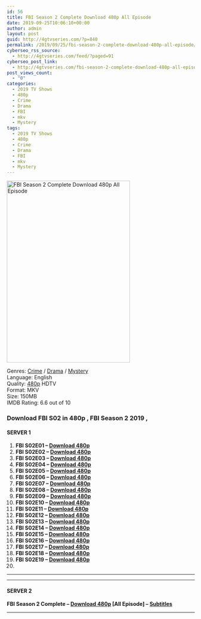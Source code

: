 ```yaml
---
id: 56
title: FBI Season 2 Complete Download 480p All Episode
date: 2019-09-25T10:06:10+00:00
author: admin
layout: post
guid: http://4gtvseries.com/?p=840
permalink: /2019/09/25/fbi-season-2-complete-download-480p-all-episode/
cyberseo_rss_source:
  - http://4gtvseries.com/feed/?paged=91
cyberseo_post_link:
  - http://4gtvseries.com/fbi-season-2-complete-download-480p-all-episode/
post_views_count:
  - "0"
categories:
  - 2019 TV Shows
  - 480p
  - Crime
  - Drama
  - FBI
  - mkv
  - Mystery
tags:
  - 2019 TV Shows
  - 480p
  - Crime
  - Drama
  - FBI
  - mkv
  - Mystery
---
```

<img loading="lazy" class="aligncenter" src="https://4.bp.blogspot.com/-kpQ6N4SGSP8/XYs6r0P_qmI/AAAAAAAAAL0/IzRwfm9Rc9ApwQka8qvAB0BWhTImwgZIACK4BGAYYCw/s1600/FBI%2BSeason%2B2.jpg" alt="FBI Season 2 Complete Download 480p All Episode" width="330" height="488" />

Genres: <a href="http://4gtvseries.com/tag/crime/" data-wpel-link="internal">Crime</a> /&nbsp;<a href="http://4gtvseries.com/tag/drama/" data-wpel-link="internal">Drama</a> / <a href="http://4gtvseries.com/tag/mystery/" data-wpel-link="internal">Mystery</a>  
Language: English  
Quality:&nbsp;<a href="http://4gtvseries.com/tag/480p/" data-wpel-link="internal">480p</a>&nbsp;HDTV  
Format: MKV  
Size: 150MB  
IMDB Rating: 6.6 out of 10

### **Download FBI S02 in 480p , FBI Season 2 2019 ,&nbsp;**

#### <span><strong>SERVER 1</strong></span>

  1. **FBI S02E01 – <a href="http://slink.dl480p.xyz/Mmhh0u" data-wpel-link="external" target="_blank" rel="nofollow external noopener noreferrer" class="wpel-icon-left"><i class="wpel-icon fa fa-download" aria-hidden="true"></i>Download 480p</a>**
  2. **FBI S02E02 – <a href="http://slink.dl480p.xyz/2gDTt8" data-wpel-link="external" target="_blank" rel="nofollow external noopener noreferrer" class="wpel-icon-left"><i class="wpel-icon fa fa-download" aria-hidden="true"></i>Download 480p</a>**
  3. **FBI S02E03 – <a href="http://slink.dl480p.xyz/aoWzVY" data-wpel-link="external" target="_blank" rel="nofollow external noopener noreferrer" class="wpel-icon-left"><i class="wpel-icon fa fa-download" aria-hidden="true"></i>Download 480p</a>**
  4. **FBI S02E04 – <a href="http://slink.dl480p.xyz/4Bgv" data-wpel-link="external" target="_blank" rel="nofollow external noopener noreferrer" class="wpel-icon-left"><i class="wpel-icon fa fa-download" aria-hidden="true"></i>Download 480p</a>**
  5. **FBI S02E05 – <a href="http://slink.dl480p.xyz/lF9kYGdO" data-wpel-link="external" target="_blank" rel="nofollow external noopener noreferrer" class="wpel-icon-left"><i class="wpel-icon fa fa-download" aria-hidden="true"></i>Download 480p</a>**
  6. **FBI S02E06 – <a href="http://slink.dl480p.xyz/2VbCXz" data-wpel-link="external" target="_blank" rel="nofollow external noopener noreferrer" class="wpel-icon-left"><i class="wpel-icon fa fa-download" aria-hidden="true"></i>Download 480p</a>**
  7. **FBI S02E07 – <a href="http://slink.dl480p.xyz/Cq2Ts9" data-wpel-link="external" target="_blank" rel="nofollow external noopener noreferrer" class="wpel-icon-left"><i class="wpel-icon fa fa-download" aria-hidden="true"></i>Download 480p</a>**
  8. **FBI S02E08 – <a href="http://slink.dl480p.xyz/1yFa8O" data-wpel-link="external" target="_blank" rel="nofollow external noopener noreferrer" class="wpel-icon-left"><i class="wpel-icon fa fa-download" aria-hidden="true"></i>Download 480p</a>**
  9. **FBI S02E09 – <a href="http://slink.dl480p.xyz/W3IpWg" data-wpel-link="external" target="_blank" rel="nofollow external noopener noreferrer" class="wpel-icon-left"><i class="wpel-icon fa fa-download" aria-hidden="true"></i>Download 480p</a>**
 10. **FBI S02E10 – <a href="http://slink.dl480p.xyz/kv4MwM" data-wpel-link="external" target="_blank" rel="nofollow external noopener noreferrer" class="wpel-icon-left"><i class="wpel-icon fa fa-download" aria-hidden="true"></i>Download 480p</a>**
 11. **FBI S02E11 – <a href="http://slink.dl480p.xyz/MVLpaU1" data-wpel-link="external" target="_blank" rel="nofollow external noopener noreferrer" class="wpel-icon-left"><i class="wpel-icon fa fa-download" aria-hidden="true"></i>Download 480p</a>**
 12. **FBI S02E12 – <a href="http://slink.dl480p.xyz/r1hRC5G" data-wpel-link="external" target="_blank" rel="nofollow external noopener noreferrer" class="wpel-icon-left"><i class="wpel-icon fa fa-download" aria-hidden="true"></i>Download 480p</a>**
 13. **FBI S02E13 – <a href="http://slink.dl480p.xyz/tRDd" data-wpel-link="external" target="_blank" rel="nofollow external noopener noreferrer" class="wpel-icon-left"><i class="wpel-icon fa fa-download" aria-hidden="true"></i>Download 480p</a>**
 14. **FBI S02E14 – <a href="http://slink.dl480p.xyz/vC6ttXq" data-wpel-link="external" target="_blank" rel="nofollow external noopener noreferrer" class="wpel-icon-left"><i class="wpel-icon fa fa-download" aria-hidden="true"></i>Download 480p</a>**
 15. **FBI S02E15 – <a href="http://slink.dl480p.xyz/X62Yj0" data-wpel-link="external" target="_blank" rel="nofollow external noopener noreferrer" class="wpel-icon-left"><i class="wpel-icon fa fa-download" aria-hidden="true"></i>Download 480p</a>**
 16. **FBI S02E16 – <a href="http://slink.dl480p.xyz/bcVqZ" data-wpel-link="external" target="_blank" rel="nofollow external noopener noreferrer" class="wpel-icon-left"><i class="wpel-icon fa fa-download" aria-hidden="true"></i>Download 480p</a>**
 17. **FBI S02E17 – <a href="http://slink.dl480p.xyz/VgtWau" data-wpel-link="external" target="_blank" rel="nofollow external noopener noreferrer" class="wpel-icon-left"><i class="wpel-icon fa fa-download" aria-hidden="true"></i>Download 480p</a>**
 18. **FBI S02E18 – <a href="http://slink.dl480p.xyz/UWxEm" data-wpel-link="external" target="_blank" rel="nofollow external noopener noreferrer" class="wpel-icon-left"><i class="wpel-icon fa fa-download" aria-hidden="true"></i>Download 480p</a>**
 19. **FBI S02E19 – <a href="http://slink.dl480p.xyz/4TeQuD" data-wpel-link="external" target="_blank" rel="nofollow external noopener noreferrer" class="wpel-icon-left"><i class="wpel-icon fa fa-download" aria-hidden="true"></i>Download 480p</a>**
 20. 

* * *

* * *

#### <span><strong>SERVER 2</strong></span>

**FBI Season 2 Complete – <a href="http://dl480p.xyz/612/" data-wpel-link="external" target="_blank" rel="nofollow external noopener noreferrer" class="wpel-icon-left"><i class="wpel-icon fa fa-download" aria-hidden="true"></i>Download 480p</a> [All Episode] – <a href="https://subscene.com/subtitles/fbi-second-season" data-wpel-link="external" target="_blank" rel="nofollow external noopener noreferrer" class="wpel-icon-left"><i class="wpel-icon fa fa-download" aria-hidden="true"></i>Subtitles</a>**

* * *

<div align="center">
</div>